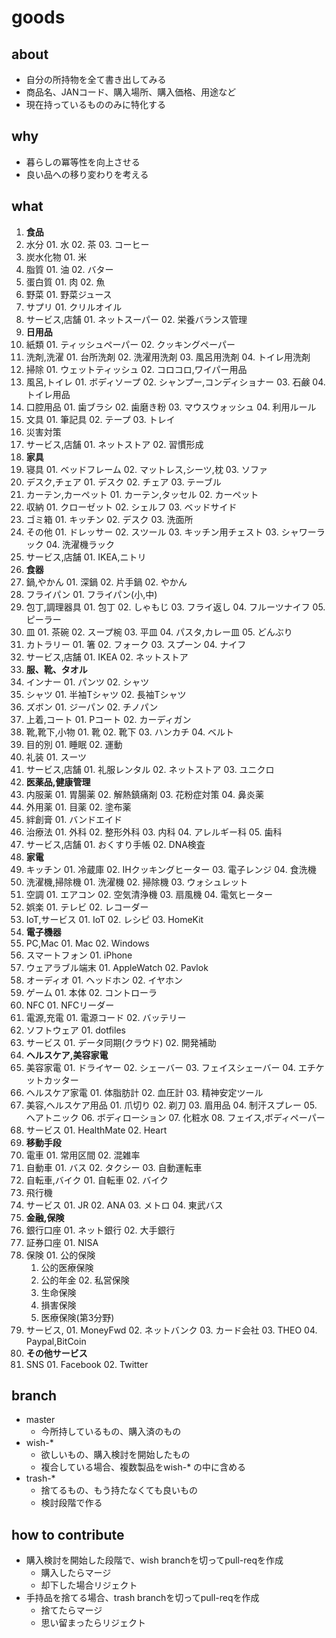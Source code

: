 goods
=======

## about
- 自分の所持物を全て書き出してみる
- 商品名、JANコード、購入場所、購入価格、用途など
- 現在持っているもののみに特化する

## why
- 暮らしの冪等性を向上させる
- 良い品への移り変わりを考える

## what
01. **食品**
  01. 水分
    01. 水
    02. 茶
    03. コーヒー
  02. 炭水化物
    01. 米
  03. 脂質
    01. 油
    02. バター
  04. 蛋白質
    01. 肉
    02. 魚
  05. 野菜
    01. 野菜ジュース
  06. サプリ
    01. クリルオイル
  06. サービス,店舗
    01. ネットスーパー
    02. 栄養バランス管理
02. **日用品**
  01. 紙類
    01. ティッシュペーパー
    02. クッキングペーパー
  02. 洗剤,洗濯
    01. 台所洗剤
    02. 洗濯用洗剤
    03. 風呂用洗剤
    04. トイレ用洗剤
  03. 掃除
    01. ウェットティッシュ
    02. コロコロ,ワイパー用品
  04. 風呂,トイレ
    01. ボディソープ
    02. シャンプー,コンディショナー
    03. 石鹸
    04. トイレ用品
  05. 口腔用品
    01. 歯ブラシ
    02. 歯磨き粉
    03. マウスウォッシュ
    04. 利用ルール
  05. 文具
    01. 筆記具
    02. テープ
    03. トレイ
  06. 災害対策
  07. サービス,店舗
    01. ネットストア
    02. 習慣形成
03. **家具**
  01. 寝具
    01. ベッドフレーム
    02. マットレス,シーツ,枕
    03. ソファ
  02. デスク,チェア
    01. デスク
    02. チェア
    03. テーブル
  03. カーテン,カーペット
    01. カーテン,タッセル
    02. カーペット
  04. 収納
    01. クローゼット
    02. シェルフ
    03. ベッドサイド
  05. ゴミ箱
    01. キッチン
    02. デスク
    03. 洗面所
  06. その他
    01. ドレッサー
    02. スツール
    03. キッチン用チェスト
    03. シャワーラック
    04. 洗濯機ラック
  07. サービス,店舗
    01. IKEA,ニトリ
04. **食器**
  01. 鍋,やかん
    01. 深鍋
    02. 片手鍋
    02. やかん
  02. フライパン
    01. フライパン(小,中)
  03. 包丁,調理器具
    01. 包丁
    02. しゃもじ
    03. フライ返し
    04. フルーツナイフ
    05. ピーラー
  04. 皿
    01. 茶碗
    02. スープ椀
    03. 平皿
    04. パスタ,カレー皿
    05. どんぶり
  05. カトラリー
    01. 箸
    02. フォーク
    03. スプーン
    04. ナイフ
  06. サービス,店舗
    01. IKEA
    02. ネットストア
05. **服、靴、タオル**
  01. インナー
    01. パンツ
    02. シャツ
  02. シャツ
    01. 半袖Tシャツ
    02. 長袖Tシャツ
  03. ズボン
    01. ジーパン
    02. チノパン
  04. 上着,コート
    01. Pコート
    02. カーディガン
  05. 靴,靴下,小物
    01. 靴
    02. 靴下
    03. ハンカチ
    04. ベルト
  06. 目的別
    01. 睡眠
    02. 運動
  06. 礼装
    01. スーツ
  07. サービス,店舗
    01. 礼服レンタル
    02. ネットストア
    03. ユニクロ
06. **医薬品,健康管理**
  01. 内服薬
    01. 胃腸薬
    02. 解熱鎮痛剤
    03. 花粉症対策
    04. 鼻炎薬
  02. 外用薬
    01. 目薬
    02. 塗布薬
  03. 絆創膏
    01. バンドエイド
  04. 治療法
    01. 外科
    02. 整形外科
    03. 内科
    04. アレルギー科
    05. 歯科
  04. サービス,店舗
    01. おくすり手帳
    02. DNA検査
07. **家電**
  01. キッチン
    01. 冷蔵庫
    02. IHクッキングヒーター
    03. 電子レンジ
    04. 食洗機
  02. 洗濯機,掃除機
    01. 洗濯機
    02. 掃除機
    03. ウォシュレット
  03. 空調
    01. エアコン
    02. 空気清浄機
    03. 扇風機
    04. 電気ヒーター
  04. 娯楽
    01. テレビ
    02. レコーダー
  04. IoT,サービス
    01. IoT
    02. レシピ
    03. HomeKit
08. **電子機器**
  01. PC,Mac
    01. Mac
    02. Windows
  02. スマートフォン
    01. iPhone
  03. ウェアラブル端末
    01. AppleWatch
    02. Pavlok
  04. オーディオ
    01. ヘッドホン
    02. イヤホン
  05. ゲーム
    01. 本体
    02. コントローラ
  06. NFC
    01. NFCリーダー
  07. 電源,充電
    01. 電源コード
    02. バッテリー
  08. ソフトウェア
    01. dotfiles
  09. サービス
    01. データ同期(クラウド)
    02. 開発補助
09. **ヘルスケア,美容家電**
  01. 美容家電
    01. ドライヤー
    02. シェーバー
    03. フェイスシェーバー
    04. エチケットカッター
  02. ヘルスケア家電
    01. 体脂肪計
    02. 血圧計
    03. 精神安定ツール
  03. 美容,ヘルスケア用品
    01. 爪切り
    02. 剃刀
    03. 眉用品
    04. 制汗スプレー
    05. ヘアトニック
    06. ボディローション
    07. 化粧水
    08. フェイス,ボディペーパー
  05. サービス
    01. HealthMate
    02. Heart
10. **移動手段**
  01. 電車
    01. 常用区間
    02. 混雑率
  02. 自動車
    01. バス
    02. タクシー
    03. 自動運転車
  03. 自転車,バイク
    01. 自転車
    02. バイク
  04. 飛行機
  05. サービス
    01. JR
    02. ANA
    03. メトロ
    04. 東武バス
11. **金融,保険**
  01. 銀行口座
    01. ネット銀行
    02. 大手銀行
  02. 証券口座
    01. NISA
  02. 保険
    01. 公的保険
      01. 公的医療保険
      02. 公的年金
    02. 私営保険
      01. 生命保険
      02. 損害保険
      03. 医療保険(第3分野)
  02. サービス,
    01. MoneyFwd
    02. ネットバンク
    03. カード会社
    03. THEO
    04. Paypal,BitCoin
12. **その他サービス**
  01. SNS
    01. Facebook
    02. Twitter

## branch
- master
  - 今所持しているもの、購入済のもの
- wish-*
  - 欲しいもの、購入検討を開始したもの
  - 複合している場合、複数製品をwish-* の中に含める
- trash-*
  - 捨てるもの、もう持たなくても良いもの
  - 検討段階で作る

## how to contribute
- 購入検討を開始した段階で、wish branchを切ってpull-reqを作成
  - 購入したらマージ
  - 却下した場合リジェクト
- 手持品を捨てる場合、trash branchを切ってpull-reqを作成
  - 捨てたらマージ
  - 思い留まったらリジェクト

